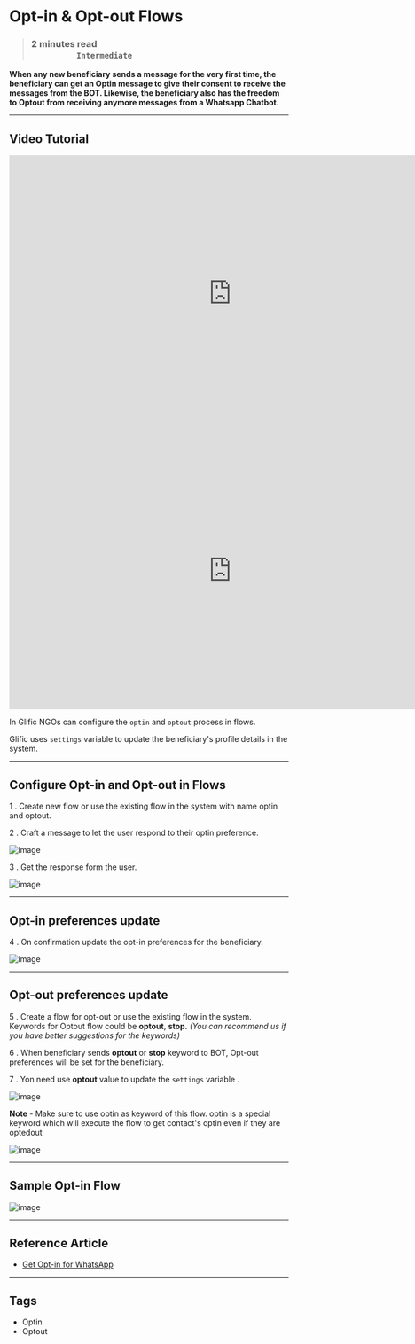# Opt-in & Opt-out Flows

> ### **2 minutes read &nbsp; &nbsp; &nbsp; &nbsp; &nbsp; &nbsp; &nbsp; &nbsp; &nbsp; &nbsp; &nbsp; &nbsp; &nbsp; &nbsp; &nbsp; &nbsp; &nbsp; &nbsp; &nbsp; &nbsp; &nbsp; &nbsp; &nbsp; &nbsp; &nbsp; &nbsp; &nbsp; &nbsp; &nbsp; &nbsp; &nbsp; &nbsp; &nbsp; &nbsp; &nbsp; &nbsp; &nbsp; &nbsp; &nbsp; &nbsp; &nbsp; &nbsp; &nbsp; &nbsp; &nbsp; &nbsp; &nbsp; &nbsp; &nbsp; &nbsp; &nbsp; &nbsp; &nbsp; &nbsp; &nbsp;`Intermediate`**


**When any new beneficiary sends a message for the very first time,  the beneficiary can get an Optin message  to give their consent to receive the messages from the BOT. Likewise, the beneficiary also has the freedom to Optout from receiving anymore messages from a Whatsapp Chatbot.**

___
## Video Tutorial

<iframe width="800" height="500" src="https://www.youtube.com/embed/aVpAGV110D8" title="YouTube video player" frameborder="0" allow="accelerometer; autoplay; clipboard-write; encrypted-media; gyroscope; picture-in-picture; web-share" allowfullscreen></iframe>

<iframe width="800" height="500" src="https://www.youtube.com/embed/GHz-GClqZyE" title="YouTube video player" frameborder="0" allow="accelerometer; autoplay; clipboard-write; encrypted-media; gyroscope; picture-in-picture; web-share" allowfullscreen></iframe>

In Glific NGOs can configure the `optin` and `optout` process in flows.

Glific uses `settings` variable to update the beneficiary&#39;s profile details in the system.

___
## Configure Opt-in and Opt-out in Flows

1 . Create new flow or use the existing flow in the system with name optin and optout.

2 . Craft a message to let the user respond to their optin preference.

![image](https://user-images.githubusercontent.com/32592458/218255930-26c3e106-17b3-4418-ad85-beb2f6b4bbe1.png)



3 . Get the response form the user.

![image](https://user-images.githubusercontent.com/32592458/218255933-0821f56a-7592-42a2-9308-5418f413ceb7.png)


___
## Opt-in preferences update

4 . On confirmation update the opt-in preferences for the beneficiary.

![image](https://user-images.githubusercontent.com/32592458/218255936-35f5a294-6bed-4a78-84db-7c2915b8af26.png)

___
## Opt-out preferences update

5 .  Create a flow for opt-out or use the existing flow in the system. Keywords for Optout flow could be  **optout**, **stop.** _(You can recommend us if you have better suggestions for the keywords)_

6 .  When beneficiary sends    **optout** or **stop**  keyword to BOT, Opt-out preferences will be set for the beneficiary.

7 . Yon need use **optout** value to update the `settings` variable .

![image](https://user-images.githubusercontent.com/32592458/218255941-ac0b6802-04b4-4c0d-8ab0-1b7f4c6cd4d5.png)



**Note** - Make sure to use optin as keyword of this flow. optin is a special keyword which will execute the flow to get contact&#39;s optin even if they are optedout

![image](https://user-images.githubusercontent.com/32592458/218255946-7a630532-d781-46a1-83e7-3eaf4bd15d6b.png)


___
## Sample Opt-in Flow

![image](https://user-images.githubusercontent.com/32592458/218255951-bddb16af-9d0c-40b4-ade7-facb564290c5.png)


___
## Reference Article

- [Get Opt-in for WhatsApp](https://developers.facebook.com/docs/whatsapp/overview/getting-opt-in/)

___
## Tags
- Optin
- Optout